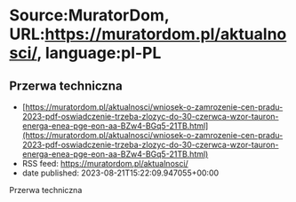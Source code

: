 # Source:MuratorDom, URL:https://muratordom.pl/aktualnosci/, language:pl-PL

## Przerwa techniczna
 - [https://muratordom.pl/aktualnosci/wniosek-o-zamrozenie-cen-pradu-2023-pdf-oswiadczenie-trzeba-zlozyc-do-30-czerwca-wzor-tauron-energa-enea-pge-eon-aa-BZw4-BGq5-21TB.html](https://muratordom.pl/aktualnosci/wniosek-o-zamrozenie-cen-pradu-2023-pdf-oswiadczenie-trzeba-zlozyc-do-30-czerwca-wzor-tauron-energa-enea-pge-eon-aa-BZw4-BGq5-21TB.html)
 - RSS feed: https://muratordom.pl/aktualnosci/
 - date published: 2023-08-21T15:22:09.947055+00:00

Przerwa techniczna

